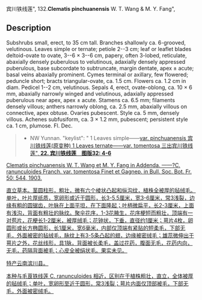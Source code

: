 宾川铁线莲",
132.**Clematis pinchuanensis** W. T. Wang & M. Y. Fang",

## Description
Subshrubs small, erect, to 35 cm tall. Branches shallowly ca. 6-grooved, velutinous. Leaves simple or ternate; petiole 2--3 cm; leaf or leaflet blades deltoid-ovate to ovate, 3--6 × 3--6 cm, papery, often 3-lobed, reticulate, abaxially densely puberulous to velutinous, adaxially densely appressed puberulous, base subcordate to subtruncate, margin dentate, apex ± acute; basal veins abaxially prominent. Cymes terminal or axillary, few flowered; peduncle short; bracts triangular-ovate, ca. 1.5 cm. Flowers ca. 1.2 cm in diam. Pedicel 1--2 cm, velutinous. Sepals 4, erect, ovate-oblong, ca. 10 × 6 mm, abaxially narrowly winged and velutinous, adaxially appressed puberulous near apex, apex ± acute. Stamens ca. 6.5 mm; filaments densely villous; anthers narrowly oblong, ca. 2.5 mm, abaxially villous on connective, apex obtuse. Ovaries pubescent. Style ca. 5 mm, densely villous. Achenes subfusiform, ca. 3 × 1.2 mm, pubescent; persistent style ca. 1 cm, plumose. Fl. Dec.

> * NW Yunnan.
  "keylist": "
1 Leaves simple——<a href='/info/Clematis pinchuanensis var. pinchuanensis?t=foc'>var. pinchuanensis 宾川铁线莲(原变种)
1 Leaves ternate——<a href='/info/Clematis pinchuanensis var. tomentosa?t=foc'>var. tomentosa 三出宾川铁线莲",
**22. 宾川铁线莲　图版32: 4-6**

Clematis pinchuanensis W. T. Wang et M. Y. Fang in Addenda. ——?C. ranunculoides Franch. var. tomentosa Finet et Gagnep. in Bull. Soc. Bot. Fr. 50: 544, 1903.

直立草本。茎圆柱形，粗壮，微有六个棱状凸起和纵沟纹，植株全被厚的毡绒毛。单叶，叶片厚纸质，宽卵形或近于圆形，长3-5.5厘米，宽3-6厘米，常3浅裂，边缘有粗的圆锯齿，叶脉在上面平坦，在下面隆起；叶柄微扁平，长2-3厘米，上面有浅沟，背面有粗壮的脉纹。聚伞花序，1-3花腋生，花序梗短而粗壮，顶端有一对苞片，花梗长1-2厘米，被厚绒毛；花钟状，下垂，直径约1厘米；萼片4枚，卵圆形或长方椭圆形，长1厘米，宽6毫米，内部仅顶端有紧贴的短柔毛，下部无毛，外面被密的毡绒毛，脉纹上有3-5条凸起的翅，边缘被密绒毛；雄蕊微伸出于萼片之外，花丝线形，具1脉，背面被长柔毛，盖过花药，腹面无毛，花药内向，无毛，药隔背面被毛；心皮全被绢状毛。果实未见。

特产云南滨川县。

本种与毛茛铁线莲 C. ranunculoides 相近，区别在于植株粗壮，直立，全体被厚的毡绒毛；单叶，宽卵形至近于圆形，常3浅裂；萼片内面仅顶部被毛，下部无毛，外面被密绒毛。
